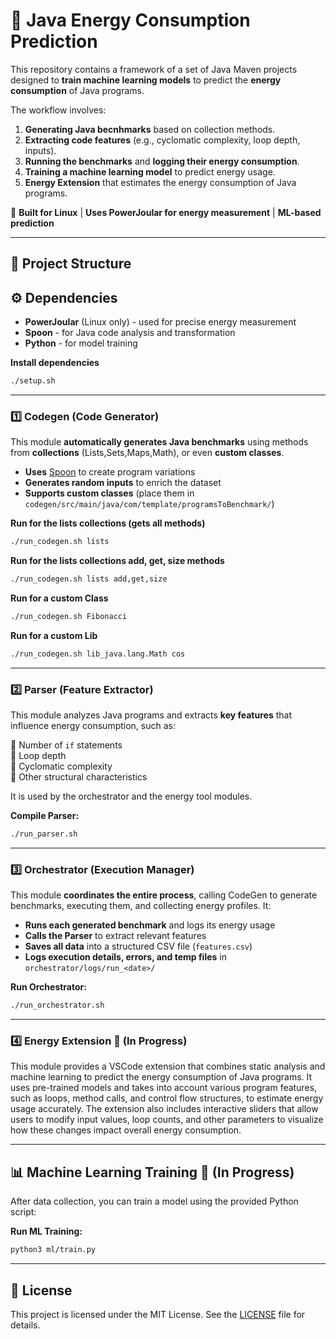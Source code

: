 # 🔋 Java Energy Consumption Prediction

This repository contains a framework of a set of Java Maven projects designed to **train machine learning models** to predict the **energy consumption** of Java programs.

The workflow involves:
1. **Generating Java becnhmarks** based on collection methods.
2. **Extracting code features** (e.g., cyclomatic complexity, loop depth, inputs).
3. **Running the benchmarks** and **logging their energy consumption**.
4. **Training a machine learning model** to predict energy usage.
5. **Energy Extension** that estimates the energy consumption of Java programs.

🔧 **Built for Linux** |  **Uses PowerJoular for energy measurement** |  **ML-based prediction**

---

## 📂 Project Structure

## ⚙️ Dependencies
- **PowerJoular** (Linux only) - used for precise energy measurement
- **Spoon** - for Java code analysis and transformation  
- **Python** - for model training

**Install dependencies**  
```sh
./setup.sh
```

---

### 1️⃣ Codegen (Code Generator)  
This module **automatically generates Java benchmarks** using methods from **collections** (Lists,Sets,Maps,Math), or even **custom classes**.

- **Uses** [Spoon](https://spoon.gforge.inria.fr/) to create program variations  
- **Generates random inputs** to enrich the dataset  
- **Supports custom classes** (place them in `codegen/src/main/java/com/template/programsToBenchmark/`)  


**Run for the lists collections (gets all methods)**  
```sh
./run_codegen.sh lists
```

**Run for the lists collections add, get, size methods**  
```sh
./run_codegen.sh lists add,get,size
```

**Run for a custom Class**  
```sh
./run_codegen.sh Fibonacci
```

**Run for a custom Lib**  
```sh
./run_codegen.sh lib_java.lang.Math cos
```

---

### 2️⃣ Parser (Feature Extractor)  
This module analyzes Java programs and extracts **key features** that influence energy consumption, such as:

🔹 Number of `if` statements  
🔹 Loop depth  
🔹 Cyclomatic complexity  
🔹 Other structural characteristics  


It is used by the orchestrator and the energy tool modules.

**Compile Parser:**  
```sh
./run_parser.sh
```

---

### 3️⃣ Orchestrator (Execution Manager)  
This module **coordinates the entire process**, calling CodeGen to generate benchmarks, executing them, and collecting energy profiles. It:

- **Runs each generated benchmark** and logs its energy usage  
- **Calls the Parser** to extract relevant features  
- **Saves all data** into a structured CSV file (`features.csv`)  
- **Logs execution details, errors, and temp files** in `orchestrator/logs/run_<date>/`  

**Run Orchestrator:**  
```sh
./run_orchestrator.sh
```

---

### 4️⃣ Energy Extension 🚧 (In Progress)
This module provides a VSCode extension that combines static analysis and machine learning to predict the energy consumption of Java programs. It uses pre-trained models and takes into account various program features, such as loops, method calls, and control flow structures, to estimate energy usage accurately. The extension also includes interactive sliders that allow users to modify input values, loop counts, and other parameters to visualize how these changes impact overall energy consumption.

 

---

## 📊 Machine Learning Training 🚧 (In Progress)
After data collection, you can train a model using the provided Python script:

**Run ML Training:**  
```sh
python3 ml/train.py
```

---


## 📜 License
This project is licensed under the MIT License. See the [LICENSE](LICENSE) file for details.

